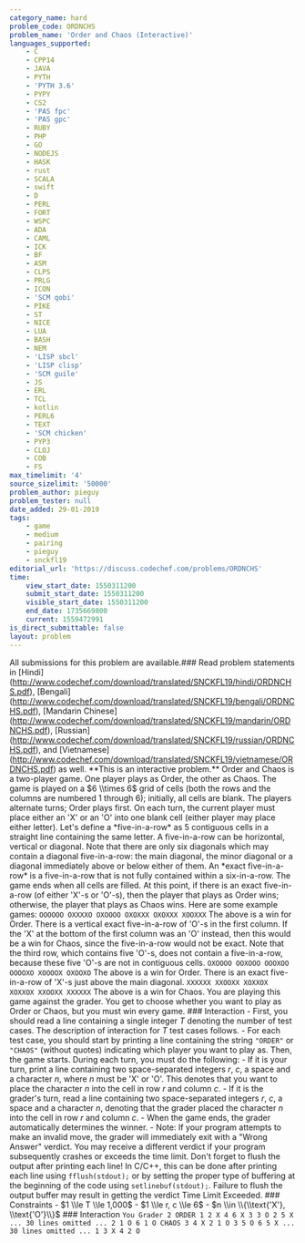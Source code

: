 ```yaml
---
category_name: hard
problem_code: ORDNCHS
problem_name: 'Order and Chaos (Interactive)'
languages_supported:
    - C
    - CPP14
    - JAVA
    - PYTH
    - 'PYTH 3.6'
    - PYPY
    - CS2
    - 'PAS fpc'
    - 'PAS gpc'
    - RUBY
    - PHP
    - GO
    - NODEJS
    - HASK
    - rust
    - SCALA
    - swift
    - D
    - PERL
    - FORT
    - WSPC
    - ADA
    - CAML
    - ICK
    - BF
    - ASM
    - CLPS
    - PRLG
    - ICON
    - 'SCM qobi'
    - PIKE
    - ST
    - NICE
    - LUA
    - BASH
    - NEM
    - 'LISP sbcl'
    - 'LISP clisp'
    - 'SCM guile'
    - JS
    - ERL
    - TCL
    - kotlin
    - PERL6
    - TEXT
    - 'SCM chicken'
    - PYP3
    - CLOJ
    - COB
    - FS
max_timelimit: '4'
source_sizelimit: '50000'
problem_author: pieguy
problem_tester: null
date_added: 29-01-2019
tags:
    - game
    - medium
    - pairing
    - pieguy
    - snckfl19
editorial_url: 'https://discuss.codechef.com/problems/ORDNCHS'
time:
    view_start_date: 1550311200
    submit_start_date: 1550311200
    visible_start_date: 1550311200
    end_date: 1735669800
    current: 1559472991
is_direct_submittable: false
layout: problem
---
```

All submissions for this problem are available.\### Read problem statements in \[Hindi\](http://www.codechef.com/download/translated/SNCKFL19/hindi/ORDNCHS.pdf), \[Bengali\](http://www.codechef.com/download/translated/SNCKFL19/bengali/ORDNCHS.pdf), \[Mandarin Chinese\](http://www.codechef.com/download/translated/SNCKFL19/mandarin/ORDNCHS.pdf), \[Russian\](http://www.codechef.com/download/translated/SNCKFL19/russian/ORDNCHS.pdf), and \[Vietnamese\](http://www.codechef.com/download/translated/SNCKFL19/vietnamese/ORDNCHS.pdf) as well. \*\*This is an interactive problem.\*\* Order and Chaos is a two-player game. One player plays as Order, the other as Chaos. The game is played on a $6 \\times 6$ grid of cells (both the rows and the columns are numbered $1$ through $6$); initially, all cells are blank. The players alternate turns; Order plays first. On each turn, the current player must place either an 'X' or an 'O' into one blank cell (either player may place either letter). Let's define a \*five-in-a-row\* as $5$ contiguous cells in a straight line containing the same letter. A five-in-a-row can be horizontal, vertical or diagonal. Note that there are only six diagonals which may contain a diagonal five-in-a-row: the main diagonal, the minor diagonal or a diagonal immediately above or below either of them. An \*exact five-in-a-row\* is a five-in-a-row that is not fully contained within a six-in-a-row. The game ends when all cells are filled. At this point, if there is an exact five-in-a-row (of either 'X'-s or 'O'-s), then the player that plays as Order wins; otherwise, the player that plays as Chaos wins. Here are some example games: ``` OOOOOO OXXXXO OXOOOO OXOXXX OXOXXX XOOXXX ``` The above is a win for Order. There is a vertical exact five-in-a-row of 'O'-s in the first column. If the 'X' at the bottom of the first column was an 'O' instead, then this would be a win for Chaos, since the five-in-a-row would not be exact. Note that the third row, which contains five 'O'-s, does not contain a five-in-a-row, because these five 'O'-s are not in contiguous cells. ``` OXOOOO OOXOOO OOOXOO OOOOXO XOOOOX OXOOXO ``` The above is a win for Order. There is an exact five-in-a-row of 'X'-s just above the main diagonal. ``` XXXXXX XXOOXX XOXXOX XOXXOX XXOOXX XXXXXX ``` The above is a win for Chaos. You are playing this game against the grader. You get to choose whether you want to play as Order or Chaos, but you must win every game. ### Interaction - First, you should read a line containing a single integer $T$ denoting the number of test cases. The description of interaction for $T$ test cases follows. - For each test case, you should start by printing a line containing the string `"ORDER"` or `"CHAOS"` (without quotes) indicating which player you want to play as. Then, the game starts. During each turn, you must do the following: - If it is your turn, print a line containing two space-separated integers $r$, $c$, a space and a character $n$, where $n$ must be 'X' or 'O'. This denotes that you want to place the character $n$ into the cell in row $r$ and column $c$. - If it is the grader's turn, read a line containing two space-separated integers $r$, $c$, a space and a character $n$, denoting that the grader placed the character $n$ into the cell in row $r$ and column $c$. - When the game ends, the grader automatically determines the winner. - Note: If your program attempts to make an invalid move, the grader will immediately exit with a "Wrong Answer" verdict. You may receive a different verdict if your program subsequently crashes or exceeds the time limit. Don't forget to flush the output after printing each line! In C/C++, this can be done after printing each line using `fflush(stdout);` or by setting the proper type of buffering at the beginning of the code using `setlinebuf(stdout);`. Failure to flush the output buffer may result in getting the verdict Time Limit Exceeded. ### Constraints - $1 \\le T \\le 1,000$ - $1 \\le r, c \\le 6$ - $n \\in \\{\\text{'X'}, \\text{'O'}\\}$ ### Interaction ``` You Grader 2 ORDER 1 2 X 4 6 X 3 3 O 2 5 X ... 30 lines omitted ... 2 1 O 6 1 O CHAOS 3 4 X 2 1 O 3 5 O 6 5 X ... 30 lines omitted ... 1 3 X 4 2 O ```
